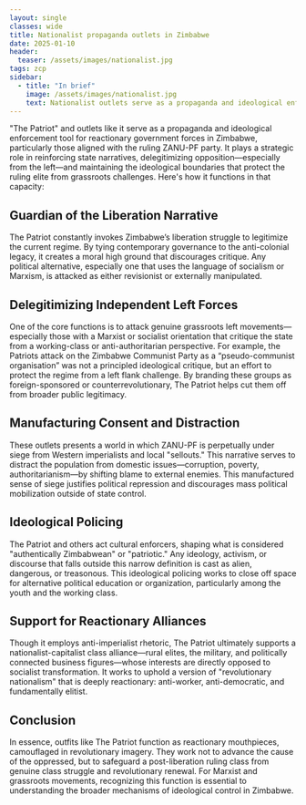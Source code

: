 ```yaml
---
layout: single
classes: wide
title: Nationalist propaganda outlets in Zimbabwe
date: 2025-01-10
header:
  teaser: /assets/images/nationalist.jpg
tags: zcp
sidebar:
  - title: "In brief"
    image: /assets/images/nationalist.jpg
    text: Nationalist outlets serve as a propaganda and ideological enforcement tool for reactionary government forces in Zimbabwe, particularly those aligned with the ruling party.
---
```


"The Patriot" and outlets like it serve as a propaganda and ideological enforcement tool for reactionary government forces in Zimbabwe, particularly those aligned with the ruling ZANU-PF party. It plays a strategic role in reinforcing state narratives, delegitimizing opposition—especially from the left—and maintaining the ideological boundaries that protect the ruling elite from grassroots challenges. Here's how it functions in that capacity:

## Guardian of the Liberation Narrative

The Patriot constantly invokes Zimbabwe’s liberation struggle to legitimize the current regime. By tying contemporary governance to the anti-colonial legacy, it creates a moral high ground that discourages critique. Any political alternative, especially one that uses the language of socialism or Marxism, is attacked as either revisionist or externally manipulated.

## Delegitimizing Independent Left Forces

One of the core functions is to attack genuine grassroots left movements—especially those with a Marxist or socialist orientation that critique the state from a working-class or anti-authoritarian perspective. For example, the Patriots attack on the Zimbabwe Communist Party as a “pseudo-communist organisation” was not a principled ideological critique, but an effort to protect the regime from a left flank challenge. By branding these groups as foreign-sponsored or counterrevolutionary, The Patriot helps cut them off from broader public legitimacy.

## Manufacturing Consent and Distraction

These outlets presents a world in which ZANU-PF is perpetually under siege from Western imperialists and local "sellouts." This narrative serves to distract the population from domestic issues—corruption, poverty, authoritarianism—by shifting blame to external enemies. This manufactured sense of siege justifies political repression and discourages mass political mobilization outside of state control.

## Ideological Policing

The Patriot and others act cultural enforcers, shaping what is considered "authentically Zimbabwean" or "patriotic." Any ideology, activism, or discourse that falls outside this narrow definition is cast as alien, dangerous, or treasonous. This ideological policing works to close off space for alternative political education or organization, particularly among the youth and the working class.

## Support for Reactionary Alliances

Though it employs anti-imperialist rhetoric, The Patriot ultimately supports a nationalist-capitalist class alliance—rural elites, the military, and politically connected business figures—whose interests are directly opposed to socialist transformation. It works to uphold a version of "revolutionary nationalism" that is deeply reactionary: anti-worker, anti-democratic, and fundamentally elitist.

## Conclusion

In essence, outfits like The Patriot function as reactionary mouthpieces, camouflaged in revolutionary imagery. They work not to advance the cause of the oppressed, but to safeguard a post-liberation ruling class from genuine class struggle and revolutionary renewal. For Marxist and grassroots movements, recognizing this function is essential to understanding the broader mechanisms of ideological control in Zimbabwe.